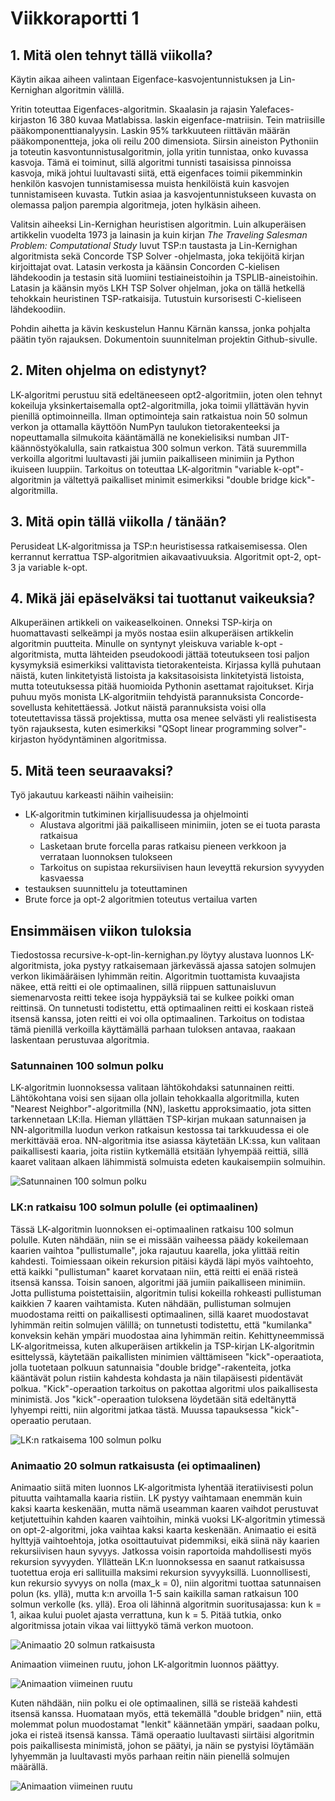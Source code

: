 # Viikkoraportti 1

## 1. Mitä olen tehnyt tällä viikolla?

Käytin aikaa aiheen valintaan Eigenface-kasvojentunnistuksen ja Lin-Kernighan algoritmin välillä.

Yritin toteuttaa Eigenfaces-algoritmin. Skaalasin ja rajasin Yalefaces-kirjaston 16 380 kuvaa Matlabissa. laskin eigenface-matriisin. Tein matriisille pääkomponenttianalyysin. Laskin 95% tarkkuuteen riittävän määrän pääkomponentteja, joka oli reilu 200 dimensiota. Siirsin aineiston Pythoniin ja toteutin kasvontunnistusalgoritmin, jolla yritin tunnistaa, onko kuvassa kasvoja. Tämä ei toiminut, sillä algoritmi tunnisti tasaisissa pinnoissa kasvoja, mikä johtui luultavasti siitä, että eigenfaces toimii pikemminkin henkilön kasvojen tunnistamisessa muista henkilöistä kuin kasvojen tunnistamiseen kuvasta. Tutkin asiaa ja kasvojentunnistukseen kuvasta on olemassa paljon parempia algoritmeja, joten hylkäsin aiheen.

Valitsin aiheeksi Lin-Kernighan heuristisen algoritmin. Luin alkuperäisen artikkelin vuodelta 1973 ja lainasin ja kuin kirjan _The Traveling Salesman Problem: Computational Study_ luvut TSP:n taustasta ja Lin-Kernighan algoritmista sekä Concorde TSP Solver -ohjelmasta, joka tekijöitä kirjan kirjoittajat ovat. Latasin verkosta ja käänsin Concorden C-kielisen lähdekoodin ja testasin sitä luomiini testiaineistoihin ja TSPLIB-aineistoihin. Latasin ja käänsin myös LKH TSP Solver ohjelman, joka on tällä hetkellä tehokkain heuristinen TSP-ratkaisija. Tutustuin kursorisesti C-kieliseen lähdekoodiin. 

Pohdin aihetta ja kävin keskustelun Hannu Kärnän kanssa, jonka pohjalta päätin työn rajauksen. Dokumentoin suunnitelman projektin Github-sivulle.    

## 2. Miten ohjelma on edistynyt?

LK-algoritmi perustuu sitä edeltäneeseen opt2-algoritmiin, joten olen tehnyt kokeiluja yksinkertaisemalla opt2-algoritmilla, joka toimii yllättävän hyvin pienillä optimoinneilla. Ilman optimointeja sain ratkaistua noin 50 solmun verkon ja ottamalla käyttöön NumPyn taulukon tietorakenteeksi ja nopeuttamalla silmukoita kääntämällä ne konekielisiksi numban JIT-käännöstyökalulla, sain ratkaistua 300 solmun verkon. Tätä suuremmilla verkoilla algoritmi luultavasti jäi jumiin paikalliseen minimiin ja Python ikuiseen luuppiin. Tarkoitus on toteuttaa LK-algoritmin "variable k-opt"-algoritmin ja vältettyä paikalliset minimit esimerkiksi "double bridge kick"-algoritmilla. 

## 3. Mitä opin tällä viikolla / tänään?

Perusideat LK-algoritmissa ja TSP:n heuristisessa ratkaisemisessa. Olen kerrannut kerrattua TSP-algoritmien aikavaativuuksia. Algoritmit opt-2, opt-3 ja variable k-opt. 

## 4. Mikä jäi epäselväksi tai tuottanut vaikeuksia? 

Alkuperäinen artikkeli on vaikeaselkoinen. Onneksi TSP-kirja on huomattavasti selkeämpi ja myös nostaa esiin alkuperäisen artikkelin algoritmin puutteita. Minulle on syntynyt yleiskuva variable k-opt -algoritmista, mutta lähteiden pseudokoodi jättää toteutukseen tosi paljon kysymyksiä esimerkiksi valittavista tietorakenteista. Kirjassa kyllä puhutaan näistä, kuten linkitetyistä listoista ja kaksitasoisista linkitetyistä listoista, mutta toteutuksessa pitää huomioida Pythonin asettamat rajoitukset. Kirja puhuu myös monista LK-algoritmiin tehdyistä parannuksista Concorde-sovellusta kehitettäessä. Jotkut näistä parannuksista voisi olla toteutettavissa tässä projektissa, mutta osa menee selvästi yli realistisesta työn rajauksesta, kuten esimerkiksi "QSopt linear programming solver"-kirjaston hyödyntäminen algoritmissa.

## 5. Mitä teen seuraavaksi?

Työ jakautuu karkeasti näihin vaiheisiin:
- LK-algoritmin tutkiminen kirjallisuudessa ja ohjelmointi
  - Alustava algoritmi jää paikalliseen minimiin, joten se ei tuota parasta ratkaisua
  - Lasketaan brute forcella paras ratkaisu pieneen verkkoon ja verrataan luonnoksen tulokseen    
  - Tarkoitus on supistaa rekursiivisen haun leveyttä rekursion syvyyden kasvaessa
- testauksen suunnittelu ja toteuttaminen
- Brute force ja opt-2 algoritmien toteutus vertailua varten

## Ensimmäisen viikon tuloksia

Tiedostossa recursive-k-opt-lin-kernighan.py löytyy alustava luonnos LK-algoritmista, joka pystyy ratkaisemaan järkevässä ajassa satojen solmujen verkon likimääräisen lyhimmän reitin. Algoritmin tuottamista kuvaajista näkee, että reitti ei ole optimaalinen, sillä riippuen sattunaisluvun siemenarvosta reitti tekee isoja hyppäyksiä tai se kulkee poikki oman reittinsä. On tunnetusti todistettu, että optimaalinen reitti ei koskaan risteä itsensä kanssa, joten reitti ei voi olla optimaalinen. Tarkoitus on todistaa tämä pienillä verkoilla käyttämällä parhaan tuloksen antavaa, raakaan laskentaan perustuvaa algoritmia. 

### Satunnainen 100 solmun polku

LK-algoritmin luonnoksessa valitaan lähtökohdaksi satunnainen reitti. Lähtökohtana voisi sen sijaan olla jollain tehokkaalla algoritmilla, kuten "Nearest Neighbor"-algoritmilla (NN), laskettu approksimaatio, jota sitten tarkennetaan LK:lla. Hieman yllättäen TSP-kirjan mukaan satunnaisen ja NN-algoritmilla luodun verkon ratkaisun kestossa tai tarkkuudessa ei ole merkittävää eroa. NN-algoritmia itse asiassa käytetään LK:ssa, kun valitaan paikallisesti kaaria, joita ristiin kytkemällä etsitään lyhyempää reittiä, sillä kaaret valitaan alkaen lähimmistä solmuista edeten kaukaisempiin solmuihin. 

![Satunnainen 100 solmun polku](/kuvat/random_tour.png)

### LK:n ratkaisu 100 solmun polulle (ei optimaalinen)

Tässä LK-algoritmin luonnoksen ei-optimaalinen ratkaisu 100 solmun polulle. Kuten nähdään, niin se ei missään vaiheessa päädy kokeilemaan kaarien vaihtoa "pullistumalle", joka rajautuu kaarella, joka ylittää reitin kahdesti. Toimiessaan oikein rekursion pitäisi käydä läpi myös vaihtoehto, että kaikki "pullistuman" kaaret korvataan niin, että reitti ei enää risteä itsensä kanssa. Toisin sanoen, algoritmi jää jumiin paikalliseen minimiin. Jotta pullistuma poistettaisiin, algoritmin tulisi kokeilla rohkeasti pullistuman kaikkien 7 kaaren vaihtamista. Kuten nähdään, pullistuman solmujen muodostama reitti on paikallisesti optimaalinen, sillä kaaret muodostavat lyhimmän reitin solmujen välillä; on tunnetusti todistettu, että "kumilanka" konveksin kehän ympäri muodostaa aina lyhimmän reitin. Kehittyneemmissä LK-algoritmeissa, kuten alkuperäisen artikkelin ja TSP-kirjan LK-algoritmin esittelyssä, käytetään paikallisten minimien välttämiseen "kick"-operaatiota, jolla tuotetaan polkuun satunnaisia "double bridge"-rakenteita, jotka kääntävät polun ristiin kahdesta kohdasta ja näin tilapäisesti pidentävät polkua. "Kick"-operaation tarkoitus on pakottaa algoritmi ulos paikallisesta minimistä. Jos "kick"-operaation tuloksena löydetään sitä edeltänyttä lyhyempi reitti, niin algoritmi jatkaa tästä. Muussa tapauksessa "kick"-operaatio perutaan. 

![LK:n ratkaisema 100 solmun polku](/kuvat/lk-k-depth-1.png)

### Animaatio 20 solmun ratkaisusta (ei optimaalinen)

Animaatio siitä miten luonnos LK-algoritmista lyhentää iteratiivisesti polun pituutta vaihtamalla kaaria ristiin. LK pystyy vaihtamaan enemmän kuin kaksi kaarta keskenään, mutta nämä useamman kaaren vaihdot perustuvat ketjutettuihin kahden kaaren vaihtoihin, minkä vuoksi LK-algoritmin ytimessä on opt-2-algoritmi, joka vaihtaa kaksi kaarta keskenään. Animaatio ei esitä hylttyjä vaihtoehtoja, jotka osoittautuivat pidemmiksi, eikä siinä näy kaarien rekursiivisen haun syvyys. Jatkossa voisin raportoida mahdollisesti myös rekursion syvyyden. Yllätteän LK:n luonnoksessa en saanut ratkaisussa tuotettua eroja eri sallituilla maksimi rekursion syvyyksillä. Luonnollisesti, kun rekursio syvyys on nolla (max_k = 0), niin algoritmi tuottaa satunnaisen polun (ks. yllä), mutta k:n arvoilla 1-5 sain kaikilla saman ratkaisun 100 solmun verkolle (ks. yllä). Eroa oli lähinnä algoritmin suoritusajassa: kun k = 1, aikaa kului puolet ajasta verrattuna, kun k = 5. Pitää tutkia, onko algoritmissa jotain vikaa vai liittyykö tämä verkon muotoon. 

![Animaatio 20 solmun ratkaisusta](/kuvat/lk_tsp.gif)

Animaation viimeinen ruutu, johon LK-algoritmin luonnos päättyy. 

![Animaation viimeinen ruutu](/kuvat/animation.png)

Kuten nähdään, niin polku ei ole optimaalinen, sillä se risteää kahdesti itsensä kanssa. Huomataan myös, että tekemällä "double bridgen" niin, että molemmat polun muodostamat "lenkit" käännetään ympäri, saadaan polku, joka ei risteä itsensä kanssa. Tämä operaatio luultavasti siirtäisi algoritmin pois paikallisesta minimistä, johon se päätyi, ja näin se pystyisi löytämään lyhyemmän ja luultavasti myös parhaan reitin näin pienellä solmujen määrällä. 

![Animaation viimeinen ruutu](/kuvat/animation_double_bridge.png)

